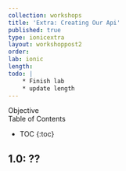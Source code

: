 ```yaml
---
collection: workshops
title: 'Extra: Creating Our Api'
published: true
type: ionicextra
layout: workshoppost2
order:
lab: ionic
length:
todo: |
    * Finish lab
    * update length
---
```


<div class="fake-h2">Objective</div>

<div class="fake-h2">Table of Contents</div>

* TOC
{:toc}

## 1.0: ??